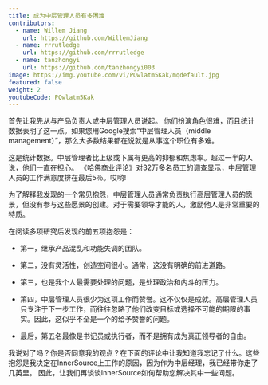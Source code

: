 ```yaml
---
title: 成为中层管理人员有多困难
contributors:
  - name: Willem Jiang
    url: https://github.com/WillemJiang
  - name: rrrutledge
    url: https://github.com/rrrutledge
  - name: tanzhongyi
    url: https://github.com/tanzhongyi003
image: https://img.youtube.com/vi/PQwlatm5Kak/mqdefault.jpg
featured: false
weight: 2
youtubeCode: PQwlatm5Kak
---
```

<div class="paragraph">
<p>首先让我先从与产品负责人或中层管理人员说起。
你们扮演角色很难，而且统计数据表明了这一点。如果您用Google搜索“中层管理人员（middle management）”，那么大多数结果都在说就是从事这个职位有多难。</p>
</div>
<div class="paragraph">
<p>这是统计数据。中层管理者比上级或下属有更高的抑郁和焦虑率。超过一半的人说，他们一直在担心。
《哈佛商业评论》对32万多名员工的调查显示，中层管理人员的工作满意度排在最后5％。哎哟!</p>
</div>
<div class="paragraph">
<p>为了解释我发现的一个常见抱怨，中层管理人员通常负责执行高层管理人员的愿景，但没有参与这些愿景的创建。对于需要领导才能的人，激励他人是非常重要的特质。</p>
</div>
<div class="paragraph">
<p>在阅读多项研究后发现的前五项抱怨是：</p>
</div>
<div class="ulist">
<ul>
<li>
<p>第一，继承产品混乱和功能失调的团队。</p>
</li>
<li>
<p>第二，没有灵活性，创造空间很小。通常，这没有明确的前进道路。</p>
</li>
<li>
<p>第三，也是我个人最需要处理的问题，是处理政治和内斗的压力。</p>
</li>
<li>
<p>第四，中层管理人员很少为这项工作而赞誉。这不仅仅是成就。高层管理人员只专注于下一步工作，而往往忽略了他们改变目标或选择不可能的期限的事实。因此，这似乎不全是一个的给予赞誉的问题。</p>
</li>
<li>
<p>最后，第五名最像是书记员或执行者，而不是拥有成为真正领导者的自由。</p>
</li>
</ul>
</div>
<div class="paragraph">
<p>我说对了吗？你是否同意我的观点？在下面的评论中让我知道我忘记了什么。这些抱怨是我决定在InnerSource上工作的原因，因为作为中层经理，我已经带你走了几英里。
因此，让我们再谈谈InnerSource如何帮助您解决其中一些问题。</p>
</div>
<!--- This file autogenerated from https://github.com/InnerSourceCommons/InnerSourceLearningPath/blob/master/scripts -->